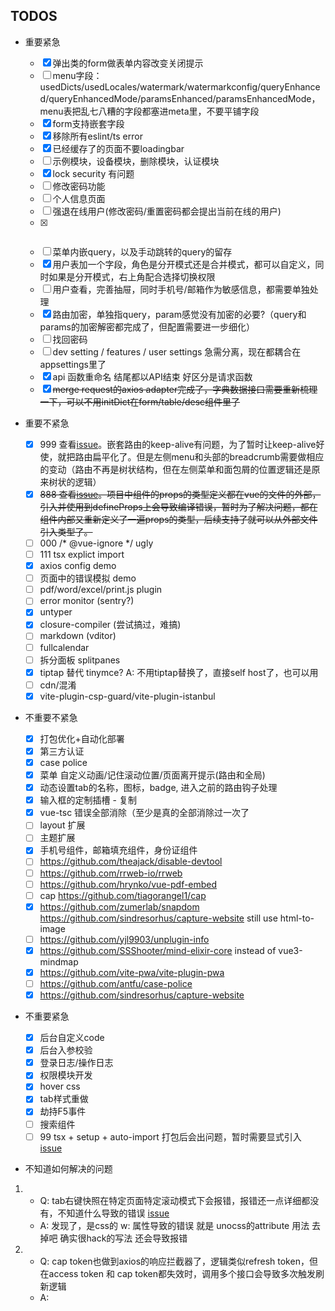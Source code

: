 ## TODOS

- 重要紧急

  - [x] 弹出类的form做表单内容改变关闭提示
  - [ ] menu字段：usedDicts/usedLocales/watermark/watermarkconfig/queryEnhanced/queryEnhancedMode/paramsEnhanced/paramsEnhancedMode，menu表把乱七八糟的字段都塞进meta里，不要平铺字段
  - [x] form支持嵌套字段
  - [x] 移除所有eslint/ts error
  - [x] 已经缓存了的页面不要loadingbar
  - [ ] 示例模块，设备模块，删除模块，认证模块
  - [x] lock security 有问题
  - [ ] 修改密码功能
  - [ ] 个人信息页面
  - [ ] 强退在线用户(修改密码/重置密码都会提出当前在线的用户)
  - [x] ~~~vue3-mindmap，能帮忙捋捋思路~~~
  - [ ] 菜单内嵌query，以及手动跳转的query的留存
  - [x] 用户表加一个字段，角色是分开模式还是合并模式，都可以自定义，同时如果是分开模式，右上角配合选择切换权限
  - [ ] 用户查看，完善抽屉，同时手机号/邮箱作为敏感信息，都需要单独处理
  - [x] 路由加密，单独指query，param感觉没有加密的必要?（query和params的加密解密都完成了，但配置需要进一步细化）
  - [ ] 找回密码
  - [ ] dev setting / features / user settings 急需分离，现在都耦合在appsettings里了
  - [x] api 函数重命名 结尾都以API结束 好区分是请求函数
  - [x] ~~merge request的axios adapter完成了，字典数据接口需要重新梳理一下，可以不用initDict在form/table/desc组件里了~~

- 重要不紧急

  - [x] 999 查看[issue](https://github.com/vuejs/vue-router-next/issues/626)。嵌套路由的keep-alive有问题，为了暂时让keep-alive好使，就把路由扁平化了。但是左侧menu和头部的breadcrumb需要做相应的变动（路由不再是树状结构，但在左侧菜单和面包屑的位置逻辑还是原来树状的逻辑）
  - [x] ~~888 查看[issue](https://github.com/vuejs/core/issues/4294)。项目中组件的props的类型定义都在vue的文件的外部，引入并使用到defineProps上会导致编译错误，暂时为了解决问题，都在组件内部又重新定义了一遍props的类型，后续支持了就可以从外部文件引入类型了。~~
  - [ ] 000 /* @vue-ignore */ ugly
  - [ ] 111 tsx explict import
  - [x] axios config demo
  - [ ] 页面中的错误模拟 demo
  - [ ] pdf/word/excel/print.js plugin
  - [ ] error monitor (sentry?)
  - [x] untyper
  - [x] closure-compiler (尝试搞过，难搞)
  - [ ] markdown (vditor)
  - [ ] fullcalendar
  - [ ] 拆分面板 splitpanes
  - [x] tiptap 替代 tinymce? A: 不用tiptap替换了，直接self host了，也可以用
  - [ ] cdn/混淆
  - [x] vite-plugin-csp-guard/vite-plugin-istanbul

- 不重要不紧急

  - [x] 打包优化+自动化部署
  - [x] 第三方认证
  - [x] case police
  - [x] 菜单 自定义动画/记住滚动位置/页面离开提示(路由和全局)
  - [x] 动态设置tab的名称，图标，badge, 进入之前的路由钩子处理
  - [x] 输入框的定制插槽 - 复制
  - [x] vue-tsc 错误全部消除（至少是真的全部消除过一次了
  - [ ] layout 扩展
  - [ ] 主题扩展
  - [x] 手机号组件，邮箱填充组件，身份证组件
  - [ ] https://github.com/theajack/disable-devtool
  - [ ] https://github.com/rrweb-io/rrweb
  - [ ] https://github.com/hrynko/vue-pdf-embed
  - [ ] cap https://github.com/tiagorangel1/cap
  - [x] https://github.com/zumerlab/snapdom https://github.com/sindresorhus/capture-website still use html-to-image
  - [ ] https://github.com/yjl9903/unplugin-info
  - [x] https://github.com/SSShooter/mind-elixir-core instead of vue3-mindmap
  - [x] https://github.com/vite-pwa/vite-plugin-pwa
  - [ ] https://github.com/antfu/case-police
  - [x] https://github.com/sindresorhus/capture-website

- 不重要紧急

  - [x] 后台自定义code
  - [x] 后台入参校验
  - [x] 登录日志/操作日志
  - [x] 权限模块开发
  - [x] hover css
  - [x] tab样式重做
  - [x] 劫持F5事件
  - [ ] 搜索组件
  - [ ] 99 tsx + setup + auto-import 打包后会出问题，暂时需要显式引入 [issue](https://github.com/antfu/unplugin-auto-import/issues/75)

- 不知道如何解决的问题

1. - Q: tab右键快照在特定页面特定滚动模式下会报错，报错还一点详细都没有，不知道什么导致的错误 [issue](https://github.com/bubkoo/html-to-image/issues/314)
   - A: 发现了，是css的 w: 属性导致的错误 就是 unocss的attribute 用法 去掉吧 确实很hack的写法 还会导致报错
2. - Q: cap token也做到axios的响应拦截器了，逻辑类似refresh token，但在access token 和 cap token都失效时，调用多个接口会导致多次触发刷新逻辑
   - A:
